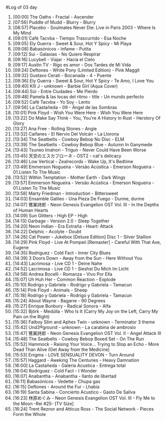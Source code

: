 #Log of 03 day

1. [00:00] The Oaths - Fractal - Ascender
1. [07:56] Puddle of Mudd - Blurry - Blurry
1. [08:57] Placebo - Soulmates Never Die: Live in Paris 2003 - Where Is My Mind
1. [09:01] Café Tacvba - Tiempo Trascurrido - Esa Noche
1. [09:05] Ely Guerra - Sweet & Sour, Hot Y Spicy - Mi Playa
1. [09:08] Babasónicos - Infame - Putita
1. [09:12] Sui - Galaxias - No Quiero Respirar
1. [09:16] Lucybell - Viajar - Hacia el Cielo
1. [09:17] Austin TV - Rigo es amor - Dos Tardes de Mi Vida
1. [09:24] Deftones - White Pony (Limited Edition) - Pink Maggit
1. [09:32] Gustavo Cerati - Bocanada - 4 - Puente
1. [09:36] Ely Guerra - Sweet & Sour, Hot Y Spicy - Te Amo, I Love You
1. [09:40] KIll J - unknown - Barbie Girl (Aqua Cover)
1. [09:44] Súi - Entre Ciudades - Me Pierdo
1. [09:48] Pamela & las locas del ritmo - title - Un mundo perfecto
1. [09:52] Café Tacvba - Yo Soy - Lento
1. [09:56] La Castañeda - 09 - Ángel de las Sombras
1. [10:01] Pink Floyd - Wish You Were Here - Wish You Were Here
1. [13:22] Do Make Say Think - You, You're A History In Rust - Herstory Of Glory
1. [13:27] Ana Free - Rolling Stones - Angie
1. [13:32] Caifanes - El Nervio Del Volcán - La Llorona
1. [13:34] The Seatbelts - Cowboy Bebop No Disc - ELM
1. [13:39] The Seatbelts - Cowboy Bebop Blue - Autumn In Ganymede
1. [13:43] Tsuneo Imahori - Trigun - Never Could Have Been Worse
1. [13:45] 天空のエスカフローネ - OST2 - cat's delicacy
1. [13:46] Low Vertical - Zealrecords - Wake Up, It's Bedtime
1. [13:49] Emmerson Nogueira - Versão Acústica - Emerson Nogueira - 01.Listen To The Music
1. [13:52] Within Temptation - Mother Earth - Dark Wings
1. [13:57] Emmerson Nogueira - Versão Acústica - Emerson Nogueira - 01.Listen To The Music
1. [13:58] Marty Friedman - Introduction - Bittersweet
1. [14:03] Ensamble Galileo - Una Pieza De Fuego - Durme, durme
1. [14:07] 鷺巣詩郎 - Neon Genesis Evangelion OST Vol. III - In the Depths of Human Hearts
1. [14:09] Sun Glitters - High EP - High
1. [14:13] Garbage - Version 2.0 - Sleep Together
1. [14:20] Neon Indian - Era Extraña - Heart: Attack
1. [14:22] Delphic - Acolyte - Doubt
1. [14:26] Cat Power - Jukebox [Deluxe Edition] Disc 1 - Silver Stallion
1. [14:29] Pink Floyd - Live At Pompeii [Remaster] - Careful With That Axe, Eugene
1. [14:35] Rodriguez - Cold Fact - Inner City Blues
1. [14:39] 3 Doors Down - Away from the Sun - Here Without You
1. [14:43] Lacrimosa - Live CD 1 - Deine Nahe
1. [14:52] Lacrimosa - Live CD 1 - Sieshst Du Mich Im Licht
1. [14:58] Andrea Bocelli - Romanza - Vivo Por Ella
1. [15:07] Uh Huh Her - Common Reaction - Explode
1. [15:10] Rodrigo y Gabriela - Rodrigo y Gabriela - Tamacun
1. [15:14] Pink Floyd - Animals - Sheep
1. [15:18] Rodrigo y Gabriela - Rodrigo y Gabriela - Tamacun
1. [15:24] About Wayne - Bagarre - 90 Degrees
1. [15:27] Enrique Bunbury - Radical Sonora - Alfa
1. [15:32] Björk - Medúlla - Who Is It (Carry My Joy on the Left, Carry My Pain on the Right)
1. [15:36] Fatboy Slim and Aphex Twin - unknown - Terminator 3 theme
1. [15:42] Und3®ground - unknown - La carabina de ambrosio
1. [15:47] 鷺巣詩郎 - Neon Genesis Evangelion OST Vol. II - Angel Attack III
1. [15:48] The Seatbelts - Cowboy Bebop Boxed Set - On The Run
1. [15:52] Hammock - Raising Your Voice... Trying to Stop an Echo - More Dead Than Alive (Get Away from the Medicine)
1. [15:53] Enigma - LOVE SENSUALITY DEVON - Turn Around
1. [15:57] Haggard - Aweking The Centuries - Heavy Damnation
1. [16:00] La Castañeda - Galeria Acustica - Entrega total
1. [16:04] Rodriguez - Cold Fact - I Wonder
1. [16:07] Anabantha - Anabantha - llanto de libertad
1. [16:11] Babasónicos - Vedette - Chupa gas
1. [16:15] Deftones - Around the Fur - Lhabia
1. [16:19] Santa Sabina - Concierto Acustico - Gasto De Saliva
1. [16:23] 林原めぐみ - Neon Genesis Evangelion OST Vol. III - Fly Me to the Moon -Rei #25- [TV Size]
1. [16:24] Trent Reznor and Atticus Ross - The Social Network - Pieces Form the Whole
